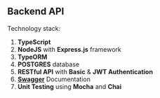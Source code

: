 ## Backend API

Technology stack:

1. **TypeScript**
2. **NodeJS** with **Express.js** framework
3. **TypeORM**
4. **POSTGRES** database
5. **RESTful API** with **Basic** & **JWT Authentication**
6. **[Swagger](/api-docs/)** Documentation
7. **Unit Testing** using **Mocha** and **Chai**
